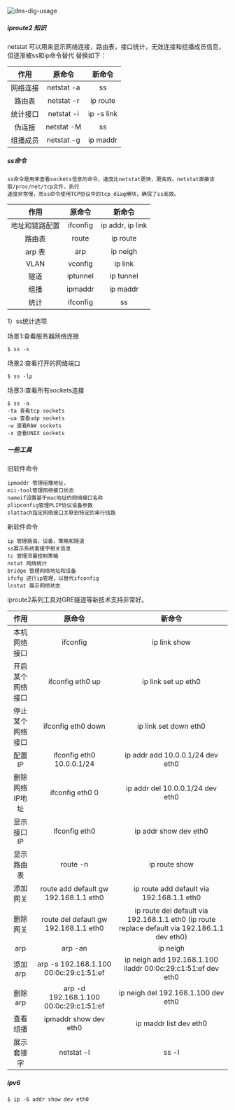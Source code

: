 <!--
author: os4uinfo
head: https://os4u.info/blog/img/sun.png
date: 2017-05-24
title: iproute2相关知识
tags: Network
images: https://os4u.info/blog/img/sun.png
category: Network
status: publish
summary: 了解iproute2相关知识系列---iproute2应用
-->

![dns-dig-usage](https://www.os4u.info/blog/linux/images/dns-dig-usage.jpg)

##### iproute2 知识

netstat 可以用来显示网络连接，路由表，接口统计，无效连接和组播成员信息，但逐渐被ss和ip命令替代
替换如下：

|     作用    | 原命令            |   新命令      |
|:-----------: |:---------------:| :-------------:|
| 网络连接     |  netstat -a      |  ss         |
| 路由表       |  netstat -r      |    ip route |
| 统计接口     |  netstat -i      |  ip -s link |
| 伪连接       | netstat -M       | ss          |
| 组播成员      | netstat -g       | ip maddr    |

##### ss命令
```
ss命令是用来查看sockets信息的命令，速度比netstat更快，更高效。netstat直接读取/proc/net/tcp文件，执行
速度非常慢，而ss命令使用TCP协议中的tcp_diag模块，确保了ss高效。
```

|     作用    | 原命令            |   新命令      |
|:-----------: |:---------------:| :-------------:|
| 地址和链路配置     |  ifconfig     |  ip addr, ip link         |
| 路由表            |  route        |  ip route        |
| arp 表           |  arp          |  ip neigh        |
| VLAN             | vconfig       |  ip link         |
| 隧道              |  iptunnel     |  ip tunnel        |
| 组播              |  ipmaddr      |  ip maddr         |
| 统计              |  ifconfig     |  ss               |

1）ss统计选项

场景1:查看服务器网络连接

```
$ ss -s
```
场景2:查看打开的网络端口

```
$ ss -lp
```
场景3:查看所有sockets连接

```
$ ss -a
-ta 查看tcp sockets
-ua 查看udp sockets
-w 查看RAW sockets
-x 查看UNIX sockets
```

##### 一些工具

旧软件命令

```
ipmaddr 管理组播地址，
mii-tool管理网络接口状态 
nameif设置基于mac地址的网络接口名称 
plipconfig管理PLIP协议设备参数
slattach指定网络接口关联到特定的串行线路
```
新软件命令

```
ip 管理路由，设备，策略和隧道
ss展示系统套接字相关信息
tc 管理流量控制策略
nstat 网络统计
bridge 管理网络地址和设备
ifcfg 进行ip管理，以替代ifconfig
lnstat 展示网络状态
```

iproute2系列工具对GRE隧道等新技术支持非常好。

|     作用         | 原命令                                 |   新命令      |
|:--------------: |:-------------------------------------:| :------------------------:|
| 本机网络接口     |  ifconfig                              |  ip link show                      |
| 开启某个网络接口  |  ifconfig eth0 up                      |  ip link set up eth0               |
| 停止某个网络接口  |  ifconfig eth0 down                    |  ip link set down eth0             |
| 配置IP          |  ifconfig eth0 10.0.0.1/24             |  ip addr add 10.0.0.1/24 dev eth0  |
| 删除网络IP地址    |  ifconfig eth0 0                      |   ip addr del 10.0.0.1/24 dev eth0  |
| 显示接口IP       |  ifconfig eth0                         |  ip addr show dev eth0             |
| 显示路由表       |  route -n                              |   ip route show                          |
| 添加网关         |  route add default gw 192.168.1.1 eth0 |   ip route add default via 192.168.1.1 eth0 |
| 删除网关         |  route del default gw 192.168.1.1 eth0 |   ip route del default via 192.168.1.1 eth0 (ip route replace default via 192.186.1.1 dev eth0)|
| arp        |  arp -an |   ip neigh |
| 添加arp        |  arp -s 192.168.1.100 00:0c:29:c1:51:ef |   ip neigh add 192.168.1.100 lladdr 00:0c:29:c1:51:ef dev eth0|
| 删除arp      |  arp -d 192.168.1.100 00:0c:29:c1:51:ef |   ip neigh del 192.168.1.100  dev eth0|
| 查看组播        |  ipmaddr show dev eth0 |   ip maddr list dev eth0|
| 展示套接字        |  netstat -l |  ss -l |


##### ipv6

```
$ ip -6 addr show dev eth0
```